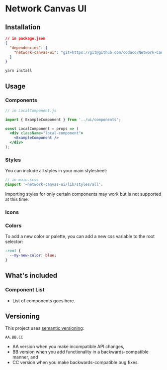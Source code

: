 # Network Canvas UI

## Installation

```json
// in package.json
{
  "dependencies": {
    "network-canvas-ui": "git+https://git@github.com/codaco/Network-Canvas-UI.git"
  }
}
```

```sh
yarn install
```

## Usage

### Components

```jsx
// in LocalComponent.js

import { ExampleComponent } from '../ui/components';

const LocalComponent = props => (
  <div className="local-component">
    <ExampleComponent />
  </div>
);
```

### Styles

You can include all styles in your main stylesheet:

```scss
// in main.scss
@import '~network-canvas-ui/lib/styles/all';
```

Importing styles for only certain components may work but is not supported at this time.

### Icons

### Colors

To add a new color or palette, you can add a new css variable to the root selector:

``` SASS
:root {
  --my-new-color: blue;
}
```

## What's included

### Component List

- List of components goes here.

## Versioning

This project uses [semantic versioning](http://semver.org/):

`
AA.BB.CC
`

- AA version when you make incompatible API changes,
- BB version when you add functionality in a backwards-compatible manner, and
- CC version when you make backwards-compatible bug fixes.
